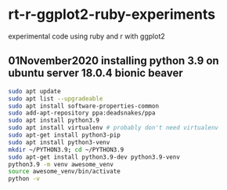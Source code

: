 # rt-r-ggplot2-ruby-experiments
experimental code using ruby and r with ggplot2
## 01November2020 installing python 3.9 on ubuntu server 18.0.4 bionic beaver
```bash
sudo apt update
sudo apt list --upgradeable
sudo apt install software-properties-common
sudo add-apt-repository ppa:deadsnakes/ppa
sudo apt install python3.9
sudo apt install virtualenv # probably don't need virtualenv
sudo apt-get install python3-pip
sudo apt install python3-venv
mkdir ~/PYTHON3.9; cd ~/PYTHON3.9
sudo apt-get install python3.9-dev python3.9-venv
python3.9 -m venv awesome_venv
source awesome_venv/bin/activate
python -v
```
